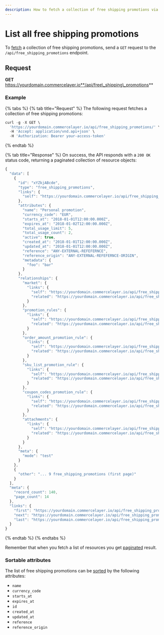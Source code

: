 ```yaml
---
description: How to fetch a collection of free shipping promotions via API
---
```


# List all free shipping promotions

To [fetch](https://docs.commercelayer.io/developers/fetching-resources) a collection of free shipping promotions, send a `GET` request to the `/api/free_shipping_promotions` endpoint.

## Request

**GET** https://yourdomain.commercelayer.io**/api/free\_shipping\_promotions**

### **Example**

{% tabs %}
{% tab title="Request" %}
The following request fetches a collection of free shipping promotions:

```javascript
curl -g -X GET \
  'https://yourdomain.commercelayer.io/api/free_shipping_promotions/' \
  -H 'Accept: application/vnd.api+json' \
  -H 'Authorization: Bearer your-access-token'
```
{% endtab %}

{% tab title="Response" %}
On success, the API responds with a `200 OK` status code, returning a paginated collection of resource objects:

```javascript
{
  "data": [
    {
      "id": "xYZkjABcde",
      "type": "free_shipping_promotions",
      "links": {
        "self": "https://yourdomain.commercelayer.io/api/free_shipping_promotions/xYZkjABcde"
      },
      "attributes": {
        "name": "Personal promotion",
        "currency_code": "EUR",
        "starts_at": "2018-01-01T12:00:00.000Z",
        "expires_at": "2018-01-02T12:00:00.000Z",
        "total_usage_limit": 5,
        "total_usage_count": 2,
        "active": true,
        "created_at": "2018-01-01T12:00:00.000Z",
        "updated_at": "2018-01-01T12:00:00.000Z",
        "reference": "ANY-EXTERNAL-REFEFERNCE",
        "reference_origin": "ANY-EXTERNAL-REFEFERNCE-ORIGIN",
        "metadata": {
          "foo": "bar"
        }
      },
      "relationships": {
        "market": {
          "links": {
            "self": "https://yourdomain.commercelayer.io/api/free_shipping_promotions/xYZkjABcde/relationships/market",
            "related": "https://yourdomain.commercelayer.io/api/free_shipping_promotions/xYZkjABcde/market"
          }
        },
        "promotion_rules": {
          "links": {
            "self": "https://yourdomain.commercelayer.io/api/free_shipping_promotions/xYZkjABcde/relationships/promotion_rules",
            "related": "https://yourdomain.commercelayer.io/api/free_shipping_promotions/xYZkjABcde/promotion_rules"
          }
        },
        "order_amount_promotion_rule": {
          "links": {
            "self": "https://yourdomain.commercelayer.io/api/free_shipping_promotions/xYZkjABcde/relationships/order_amount_promotion_rule",
            "related": "https://yourdomain.commercelayer.io/api/free_shipping_promotions/xYZkjABcde/order_amount_promotion_rule"
          }
        },
        "sku_list_promotion_rule": {
          "links": {
            "self": "https://yourdomain.commercelayer.io/api/free_shipping_promotions/xYZkjABcde/relationships/sku_list_promotion_rule",
            "related": "https://yourdomain.commercelayer.io/api/free_shipping_promotions/xYZkjABcde/sku_list_promotion_rule"
          }
        },
        "coupon_codes_promotion_rule": {
          "links": {
            "self": "https://yourdomain.commercelayer.io/api/free_shipping_promotions/xYZkjABcde/relationships/coupon_codes_promotion_rule",
            "related": "https://yourdomain.commercelayer.io/api/free_shipping_promotions/xYZkjABcde/coupon_codes_promotion_rule"
          }
        },
        "attachments": {
          "links": {
            "self": "https://yourdomain.commercelayer.io/api/free_shipping_promotions/xYZkjABcde/relationships/attachments",
            "related": "https://yourdomain.commercelayer.io/api/free_shipping_promotions/xYZkjABcde/attachments"
          }
        }
      },
      "meta": {
        "mode": "test"
      }
    },
    {
      "other": "... 9 free_shipping_promotions (first page)"
    }
  ],
  "meta": {
    "record_count": 140,
    "page_count": 14
  },
  "links": {
    "first": "https://yourdomain.commercelayer.io/api/free_shipping_promotions?page[number]=1&page[size]=10",
    "next": "https://yourdomain.commercelayer.io/api/free_shipping_promotions?page[number]=2&page[size]=10",
    "last": "https://yourdomain.commercelayer.io/api/free_shipping_promotions?page[number]=14&page[size]=10"
  }
}
```
{% endtab %}
{% endtabs %}

Remember that when you fetch a list of resources you get [paginated](https://docs.commercelayer.io/developers/pagination) result.

### Sortable attributes

The list of free shipping promotions can be [sorted](https://docs.commercelayer.io/developers/sorting-results) by the following attributes:

* `name`
* `currency_code`
* `starts_at`
* `expires_at`
* `id`
* `created_at`
* `updated_at`
* `reference`
* `reference_origin`
